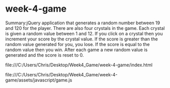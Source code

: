 # week-4-game

Summary:jQuery application that generates a random number between 19 and 120 for the player. There are also four crystals in the game. Each crystal is given a random value between 1 and 12. If you click on a crystal then you increment your score by the crystal value. If the score is greater than the random value generated for you, you lose. If the score is equal to the random value then you win. After each game a new random value is generated and the score is reset to 0.

file:///C:/Users/Chris/Desktop/Week4_Game/week-4-game/index.html


file:///C:/Users/Chris/Desktop/Week4_Game/week-4-game/assets/javascript/game.js
